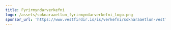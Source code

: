 ```yaml
---
title: Fyrirmyndarverkefni
logo: /assets/soknaraaetlun_fyrirmyndarverkefni_logo.png
sponsor_url: 'https://www.vestfirdir.is/is/verkefni/soknaraaetlun-vestfjarda'
---
```


